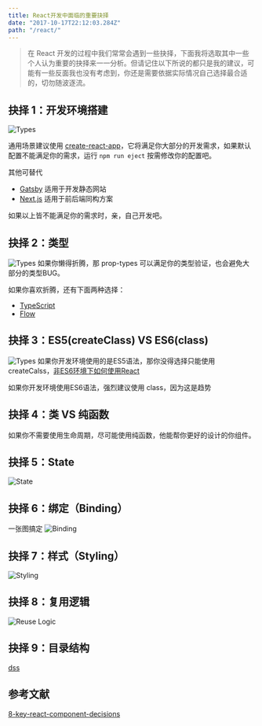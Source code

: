 ```yaml
---
title: React开发中面临的重要抉择
date: "2017-10-17T22:12:03.284Z"
path: "/react/"
---
```


> 在 React 开发的过程中我们常常会遇到一些抉择，下面我将选取其中一些个人认为重要的抉择来一一分析。但请记住以下所说的都只是我的建议，可能有一些反面我也没有考虑到，你还是需要依据实际情况自己选择最合适的，切勿随波逐流。

## 抉择 1：开发环境搭建
![Types](./images/dev.png)

通用场景建议使用 [create-react-app](https://github.com/facebookincubator/create-react-app)，它将满足你大部分的开发需求，如果默认配置不能满足你的需求，运行 ```npm run eject``` 按需修改你的配置吧。

其他可替代
- [Gatsby](https://github.com/gatsbyjs/gatsby) 适用于开发静态网站
- [Next.js](https://github.com/zeit/next.js) 适用于前后端同构方案

如果以上皆不能满足你的需求时，亲，自己开发吧。

## 抉择 2：类型
![Types](./images/types.png)
如果你懒得折腾，那 prop-types 可以满足你的类型验证，也会避免大部分的类型BUG。

如果你喜欢折腾，还有下面两种选择：
- [TypeScript](https://github.com/Microsoft/TypeScript) 
- [Flow](https://github.com/facebook/flow) 

## 抉择 3：ES5(createClass) VS ES6(class)
![Types](./images/createClassVsClass.png)
如果你开发环境使用的是ES5语法，那你没得选择只能使用createCalss，[非ES6环境下如何使用React](https://reactjs.org/docs/react-without-es6.html)

如果你开发环境使用ES6语法，强烈建议使用 class，因为这是趋势

## 抉择 4：类 VS 纯函数
如果你不需要使用生命周期，尽可能使用纯函数，他能帮你更好的设计的你组件。

## 抉择 5：State
![State](./images/state.png)
## 抉择 6：绑定（Binding）
一张图搞定
![Binding](./images/binding.jpg)

## 抉择 7：样式（Styling）
![Styling](./images/styling.png)
## 抉择 8：复用逻辑
![Reuse Logic](./images/reuseLogic.png)
## 抉择 9：目录结构
[dss](/images/avatar.jpg)

## 参考文献
[8-key-react-component-decisions](https://medium.com/m/global-identity?redirectUrl=https://medium.freecodecamp.org/8-key-react-component-decisions-cc965db11594)
